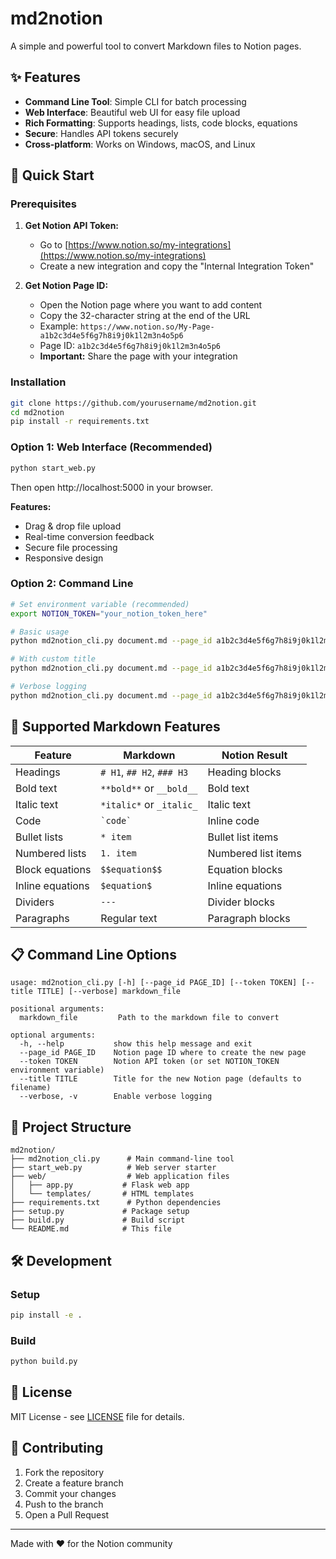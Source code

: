 # md2notion

A simple and powerful tool to convert Markdown files to Notion pages.

## ✨ Features

- **Command Line Tool**: Simple CLI for batch processing
- **Web Interface**: Beautiful web UI for easy file upload
- **Rich Formatting**: Supports headings, lists, code blocks, equations
- **Secure**: Handles API tokens securely
- **Cross-platform**: Works on Windows, macOS, and Linux

## 🚀 Quick Start

### Prerequisites

1. **Get Notion API Token:**
   - Go to [https://www.notion.so/my-integrations](https://www.notion.so/my-integrations)
   - Create a new integration and copy the "Internal Integration Token"

2. **Get Notion Page ID:**
   - Open the Notion page where you want to add content
   - Copy the 32-character string at the end of the URL
   - Example: `https://www.notion.so/My-Page-a1b2c3d4e5f6g7h8i9j0k1l2m3n4o5p6`
   - Page ID: `a1b2c3d4e5f6g7h8i9j0k1l2m3n4o5p6`
   - **Important:** Share the page with your integration

### Installation

```bash
git clone https://github.com/yourusername/md2notion.git
cd md2notion
pip install -r requirements.txt
```

### Option 1: Web Interface (Recommended)

```bash
python start_web.py
```

Then open http://localhost:5000 in your browser.

**Features:**
- Drag & drop file upload
- Real-time conversion feedback
- Secure file processing
- Responsive design

### Option 2: Command Line

```bash
# Set environment variable (recommended)
export NOTION_TOKEN="your_notion_token_here"

# Basic usage
python md2notion_cli.py document.md --page_id a1b2c3d4e5f6g7h8i9j0k1l2m3n4o5p6

# With custom title
python md2notion_cli.py document.md --page_id a1b2c3d4e5f6g7h8i9j0k1l2m3n4o5p6 --title "My Title"

# Verbose logging
python md2notion_cli.py document.md --page_id a1b2c3d4e5f6g7h8i9j0k1l2m3n4o5p6 --verbose
```

## 📝 Supported Markdown Features

| Feature | Markdown | Notion Result |
|---------|----------|---------------|
| Headings | `# H1`, `## H2`, `### H3` | Heading blocks |
| Bold text | `**bold**` or `__bold__` | Bold text |
| Italic text | `*italic*` or `_italic_` | Italic text |
| Code | `` `code` `` | Inline code |
| Bullet lists | `* item` | Bullet list items |
| Numbered lists | `1. item` | Numbered list items |
| Block equations | `$$equation$$` | Equation blocks |
| Inline equations | `$equation$` | Inline equations |
| Dividers | `---` | Divider blocks |
| Paragraphs | Regular text | Paragraph blocks |

## 📋 Command Line Options

```
usage: md2notion_cli.py [-h] [--page_id PAGE_ID] [--token TOKEN] [--title TITLE] [--verbose] markdown_file

positional arguments:
  markdown_file         Path to the markdown file to convert

optional arguments:
  -h, --help           show this help message and exit
  --page_id PAGE_ID    Notion page ID where to create the new page
  --token TOKEN        Notion API token (or set NOTION_TOKEN environment variable)
  --title TITLE        Title for the new Notion page (defaults to filename)
  --verbose, -v        Enable verbose logging
```

## 📁 Project Structure

```
md2notion/
├── md2notion_cli.py      # Main command-line tool
├── start_web.py          # Web server starter
├── web/                  # Web application files
│   ├── app.py           # Flask web app
│   └── templates/       # HTML templates
├── requirements.txt      # Python dependencies
├── setup.py             # Package setup
├── build.py             # Build script
└── README.md            # This file
```

## 🛠️ Development

### Setup
```bash
pip install -e .
```

### Build
```bash
python build.py
```

## 📄 License

MIT License - see [LICENSE](LICENSE) file for details.

## 🤝 Contributing

1. Fork the repository
2. Create a feature branch
3. Commit your changes
4. Push to the branch
5. Open a Pull Request

---

Made with ❤️ for the Notion community
